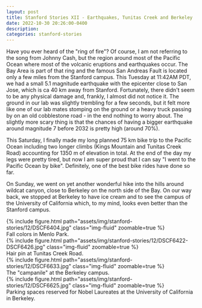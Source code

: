 ```yaml
---
layout: post
title: Stanford Stories XII - Earthquakes, Tunitas Creek and Berkeley
date: 2022-10-30 20:26:00-0400
description:
categories: stanford-stories
---
```


Have you ever heard of the "ring of fire"? Of course, I am not referring to the song from Johnny Cash,
but the region around most of the Pacific Ocean where most of the volcanic eruptions and earthquakes
occur.
The Bay Area is part of that ring and the famous San Andreas Fault is located only a few miles from
the Stanford campus.
This Tuesday at 11:42AM PDT, we had a small 5.1 magnitude earthquake with the epicenter close to
San Jose, which is ca 40 km away from Stanford.
Fortunately, there didn't seem to be any physical damage and, frankly, I almost did not notice it.
The ground in our lab was slightly trembling for a few seconds, but it felt more like one of
our lab mates stomping on the ground or a heavy truck passing by on an old cobblestone road - in the end
nothing to worry about.
The slightly more scary thing is that the chances of having a bigger earthquake around magnitude 7 before 2032 is
pretty high (around 70%).

This Saturday, I finally made my long planned 75 km bike trip to the Pacific Ocean including two longer
climbs (Kings Mountain and Tunitas Creek Road) accounting for 1350 m of elevation in total.
At the end of the day my legs were pretty tired, but now I am super proud that I can say
"I went to the Pacific Ocean by bike". Definitely, one of the best bike rides have done so far.

On Sunday, we went on yet another wonderful hike into the hills around wildcat canyon, close to
Berkeley on the north side of the Bay.
On our way back, we stopped at Berkeley to have ice cream and to see the campus of the University
of California which, to my mind, looks even better than the Stanford campus.

<div class="row mt-3">
    <div class="col-sm mt-3 mt-md-0">
        {% include figure.html path="assets/img/stanford-stories/12/DSCF6404.jpg" class="img-fluid" zoomable=true %}
    </div>
</div>
<div class="caption">
    Fall colors in Menlo Park.
</div>
<div class="row mt-3">
    <div class="col-sm mt-3 mt-md-0">
        {% include figure.html path="assets/img/stanford-stories/12/DSCF6422-DSCF6426.jpg" class="img-fluid" zoomable=true %}
    </div>
</div>
<div class="caption">
    Hair pin at Tunitas Creek Road.
</div>

<div class="row mt-3">
    <div class="col-sm mt-3 mt-md-0">
        {% include figure.html path="assets/img/stanford-stories/12/DSCF6633.jpg" class="img-fluid" zoomable=true %}
    </div>
</div>
<div class="caption">
    The "campanile" at the Berkeley campus.
</div>

<div class="row mt-3">
    <div class="col-sm mt-3 mt-md-0">
        {% include figure.html path="assets/img/stanford-stories/12/DSCF6625.jpg" class="img-fluid" zoomable=true %}
    </div>
</div>
<div class="caption">
    Parking spaces reserved for Nobel Laureates at the University of California in Berkeley.
</div>
